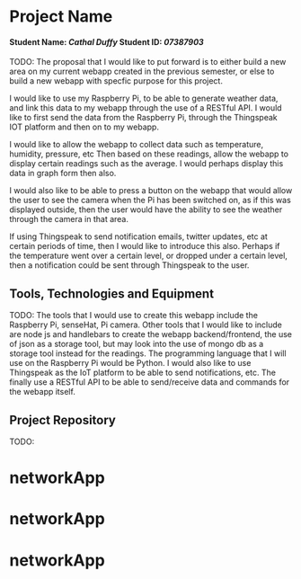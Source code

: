 # Project Name
#### Student Name: *Cathal Duffy*   Student ID: *07387903*

TODO: The proposal that I would like to put forward is to either build a new area on my current webapp created in the previous semester, or else to build a new webapp with specfic purpose for this project.

I would like to use my Raspberry Pi, to be able to generate weather data, and link this data to my webapp through the use of a RESTful API. I would like to first send the data from the Raspberry Pi, through the Thingspeak IOT platform and then on to my webapp. 

I would like to allow the webapp to collect data such as temperature, humidity, pressure, etc Then based on these readings, allow the webapp to display certain readings such as the average. I would perhaps display this data in graph form then also. 

I would also like to be able to press a button on the webapp that would allow the user to see the camera when the Pi has been switched on, as if this was displayed outside, then the user would have the ability to see the weather through the camera in that area. 

If using Thingspeak to send notification emails, twitter updates, etc at certain periods of time, then I would like to introduce this also. Perhaps if the temperature went over a certain level, or dropped under a certain level, then a notification could be sent through Thingspeak to the user. 

## Tools, Technologies and Equipment

TODO: The tools that I would use to create this webapp include the Raspberry Pi, senseHat, Pi camera. Other tools that I would like to include are node js and handlebars to create the webapp backend/frontend, the use of json as a storage tool, but may look into the use of mongo db as a storage tool instead for the readings. The programming language that I will use on the Raspberry Pi would be Python. I would also like to use Thingspeak as the IoT platform to be able to send notifications, etc. The finally use a RESTful API to be able to send/receive data and commands for the webapp itself.

## Project Repository
TODO: 


# networkApp
# networkApp
# networkApp
